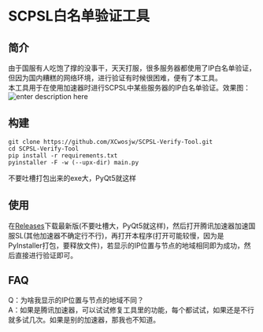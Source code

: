 

# SCPSL白名单验证工具
## 简介
由于国服有人吃饱了撑的没事干，天天打服，很多服务器都使用了IP白名单验证，但因为国内糟糕的网络环境，进行验证有时候很困难，便有了本工具。  
本工具用于在使用加速器时进行SCPSL中某些服务器的IP白名单验证。效果图：
![enter description here](https://cdn.jsdelivr.net/gh/XCwosjw/Pic-CDN@master/2.png)

## 构建
```
git clone https://github.com/XCwosjw/SCPSL-Verify-Tool.git
cd SCPSL-Verify-Tool
pip install -r requirements.txt
pyinstaller -F -w (--upx-dir) main.py
```
不要吐槽打包出来的exe大，PyQt5就这样

## 使用
在[Releases](https://github.com/XCwosjw/SCPSL-Verify-Tool/releases)下载最新版(不要吐槽大，PyQt5就这样)，然后打开腾讯加速器加速国服SL(其他加速器不确定行不行)，再打开本程序(打开可能较慢，因为是PyInstaller打包，要释放文件)，若显示的IP位置与节点的地域相同即为成功，然后直接进行验证即可。

## FAQ
Q：为啥我显示的IP位置与节点的地域不同？  
A：如果是腾讯加速器，可以试试修复工具里的功能，每个都试试，如果还是不行就多试几次。如果是别的加速器，那我也不知道。

